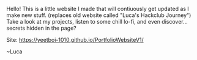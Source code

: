 Hello! This is a little website I made that will contiuously get updated as I make new stuff. (replaces old website called "Luca's Hackclub Journey")
Take a look at my projects, listen to some chill lo-fi, and even discover... secrets hidden in the page?

Site: https://yeetboi-1010.github.io/PortfolioWebsiteV1/

~Luca